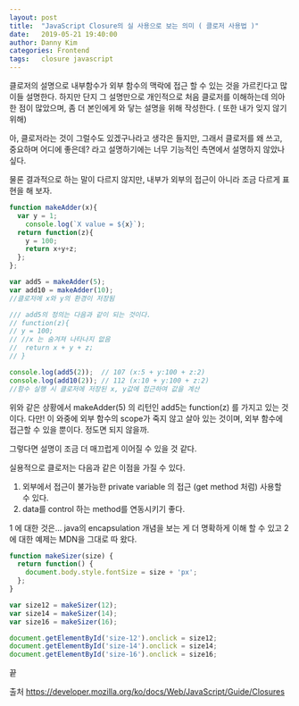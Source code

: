```yaml
---
layout: post
title:  "JavaScript Closure의 실 사용으로 보는 의미 ( 클로저 사용법 )"
date:   2019-05-21 19:40:00
author: Danny Kim
categories: Frontend
tags:	closure javascript
---
```


클로저의 설명으로 내부함수가 외부 함수의 맥락에 접근 할 수 있는 것을 가르킨다고 많이들 설명한다.
하지만 단지 그 설명만으로 개인적으로 처음 클로저를 이해하는데 의아한 점이 많았으며, 좀 더 본인에게 와 닿는 설명을 위해 작성한다. ( 또한 내가 잊지 않기 위해)

아, 클로저라는 것이 그럴수도 있겠구나라고 생각은 들지만, 그래서 클로저를 왜 쓰고, 중요하며 어디에 좋은데? 라고 설명하기에는 너무 기능적인 측면에서 설명하지 않았나 싶다.

물론 결과적으로 하는 말이 다르지 않지만,  내부가 외부의 접근이 아니라 조금 다르게 표현을 해 보자.


```javascript
function makeAdder(x){
  var y = 1;
 	console.log(`X value = ${x}`);
  return function(z){
    y = 100;
    return x+y+z;
  };
};

var add5 = makeAdder(5);
var add10 = makeAdder(10);
//클로저에 x와 y의 환경이 저장됨

/// add5의 정의는 다음과 같이 되는 것이다.
// function(z){
// y = 100;
// //x 는 숨겨져 나타나지 앖음
//	return x + y + z;
// }

console.log(add5(2));  // 107 (x:5 + y:100 + z:2)
console.log(add10(2)); // 112 (x:10 + y:100 + z:2)
//함수 실행 시 클로저에 저장된 x, y값에 접근하여 값을 계산

```

위와 같은 상황에서 makeAdder(5) 의 리턴인 add5는 function(z) 를 가지고 있는 것이다. 다만! 이 와중에 외부 함수의 scope가 죽지 않고 살아 있는 것이며, 외부 함수에 접근할 수 있을 뿐이다. 정도면 되지 않을까.

그렇다면 설명이 조금 더 매끄럽게 이어질 수 있을 것 같다.

실용적으로 클로저는 다음과 같은 이점을 가질 수 있다.

1. 외부에서 접근이 불가능한 private variable 의 접근 (get method 처럼) 사용할 수 있다.
2. data를 control 하는 method를 연동시키기 좋다.



1 에 대한 것은… java의 encapsulation 개념을 보는 게 더 명확하게 이해 할 수 있고
2 에 대한 예제는 MDN을 그대로 따 왔다.

```javascript
function makeSizer(size) {
  return function() {
    document.body.style.fontSize = size + 'px';
  };
}

var size12 = makeSizer(12);
var size14 = makeSizer(14);
var size16 = makeSizer(16);

document.getElementById('size-12').onclick = size12;
document.getElementById('size-14').onclick = size14;
document.getElementById('size-16').onclick = size16;
```

끝

출처 https://developer.mozilla.org/ko/docs/Web/JavaScript/Guide/Closures